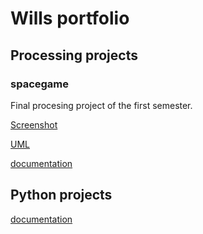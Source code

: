 # Wills portfolio

## Processing projects

### spacegame
Final procesing project of the first semester.

[Screenshot](https://github.com/willsnow06/python_programing1/blob/gh-pages/images/Screen%20Shot%202021-03-18%20at%208.38.03%20AM.png?raw=true)

[UML](images/spacegame_diagram.pdf)

[documentation](src/spaceGame.zip)
## Python projects

[documentation](src/thought-provoking-questions.zip)
